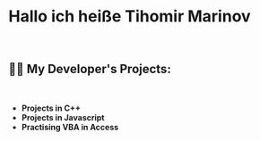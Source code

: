 <h1>Hallo ich heiße Tihomir Marinov</h1> <br>


<h2>👨‍💻 My Developer's Projects:</h2>  <br>

- <b>Projects in C++</b>   <br>
- <b>Projects in Javascript</b> <br>
- <b>Practising VBA in Access</b> <br>
